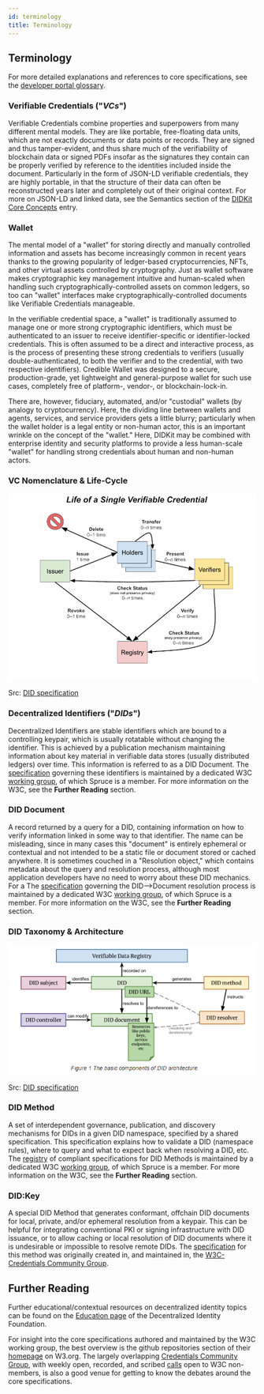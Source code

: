```yaml
---
id: terminology
title: Terminology
---
```


## Terminology

For more detailed explanations and references to core specifications, see the [developer portal glossary](https://spruceid.dev/docs/glossary).

### Verifiable Credentials ("*VCs*")
Verifiable Credentials combine properties and superpowers from many different mental models. They are like portable, free-floating data units, which are not exactly documents or data points or records. They are signed and thus tamper-evident, and thus share much of the verifiability of blockchain data or signed PDFs insofar as the signatures they contain can be properly verified by reference to the identities included inside the document. Particularly in the form of JSON-LD verifiable credentials, they are highly portable, in that the structure of their data can often be reconstructed years later and completely out of their original context. For more on JSON-LD and linked data, see the Semantics section of the [DIDKit Core Concepts](/docs/didkit/concepts.md#Semantics) entry.

### Wallet
The mental model of a "wallet" for storing directly and manually controlled information and assets has become increasingly common in recent years thanks to the growing popularity of ledger-based cryptocurrencies, NFTs, and other virtual assets controlled by cryptography. Just as wallet software makes cryptographic key management intuitive and human-scaled when handling such cryptographically-controlled assets on common ledgers, so too can "wallet" interfaces make cryptographically-controlled documents like Verifiable Credentials manageable. 

In the verifiable credential space, a "wallet" is traditionally assumed to manage one or more strong cryptographic identifiers, which must be authenticated to an issuer to receive identifier-specific or identifier-locked credentials. This is often assumed to be a direct and interactive process, as is the process of presenting these strong credentials to verifiers (usually double-authenticated, to both the verifier and to the credential, with two respective identifiers). Credible Wallet was designed to a secure, production-grade, yet lightweight and general-purpose wallet for such use cases, completely free of platform-, vendor-, or blockchain-lock-in.

There are, however, fiduciary, automated, and/or "custodial" wallets (by analogy to cryptocurrency). Here, the dividing line between wallets and agents, services, and service providers gets a little blurry; particularly when the wallet holder is a legal entity or non-human actor, this is an important wrinkle on the concept of the "wallet." Here, DIDKit may be combined with enterprise identity and security platforms to provide a less human-scale "wallet" for handling strong credentials about human and non-human actors. 

### VC Nomenclature & Life-Cycle

![Architecture Diagram](/assets/did-core_vc-lifecycle.png)

Src: [DID specification](https://www.w3.org/TR/vc-data-model/#lifecycle-details)


### Decentralized Identifiers ("*DIDs*")
Decentralized Identifiers are stable identifiers which are bound to a controlling keypair, which is usually rotatable without changing the identifier. This is achieved by a publication mechanism maintaining information about key material in verifiable data stores (usually distributed ledgers) over time. This information is referred to as a DID Document. The [specification](https://www.w3.org/TR/did-core/) governing these identifiers is maintained by a dedicated W3C [working group](https://www.w3.org/2019/did-wg/), of which Spruce is a member. For more information on the W3C, see the **Further Reading** section.

### DID Document
A record returned by a query for a DID, containing information on how to verify information linked in some way to that identifier. The name can be misleading, since in many cases this "document" is entirely ephemeral or contextual and not intended to be a static file or document stored or cached anywhere.  It is sometimes couched in a "Resolution object," which contains metadata about the query and resolution process, although most application developers have no need to worry about these DID mechanics. For a The [specification](https://w3c-ccg.github.io/did-resolution/) governing the DID-->Document resolution process is maintained by a dedicated W3C [working group](https://www.w3.org/2019/did-wg/), of which Spruce is a member. For more information on the W3C, see the **Further Reading** section.

### DID Taxonomy & Architecture

![Architecture Diagram](/assets/did-core_architecture.png)

Src: [DID specification](https://www.w3.org/TR/did-core/#architecture-overview)

### DID Method
A set of interdependent governance, publication, and discovery mechanisms for DIDs in a given DID namespace, specified by a shared specification. This specification explains how to validate a DID (namespace rules), where to query and what to expect back when resolving a DID, etc. The [registry](https://w3c.github.io/did-spec-registries/#did-methods) of compliant specifications for DID Methods is maintained by a dedicated W3C [working group](https://www.w3.org/2019/did-wg/), of which Spruce is a member. For more information on the W3C, see the **Further Reading** section.

### DID:Key
A special DID Method that generates conformant, offchain DID documents for local, private, and/or ephemeral resolution from a keypair. This can be helpful for integrating conventional PKI or signing infrastructure with DID issuance, or to allow caching or local resolution of DID documents where it is undesirable or impossible to resolve remote DIDs. The [specification](https://w3c-ccg.github.io/did-method-key/) for this method was originally created in, and maintained in, the [W3C-Credentials Community Group](https://w3c-ccg.github.io/).
  
## Further Reading

Further educational/contextual resources on decentralized identity topics can be found on the [Education page](https://identity.foundation/education/) of the Decentralized Identity Foundation. 

For insight into the core specifications authored and maintained by the W3C working group, the best overview is the github repositories section of their [homepage](https://www.w3.org/2019/did-wg/) on W3.org. The largely overlapping [Credentials Community Group](https://w3c-ccg.github.io/), with weekly open, recorded, and scribed [calls](https://w3c-ccg.github.io/meetings/) open to W3C non-members, is also a good venue for getting to know the debates around the core specifications.